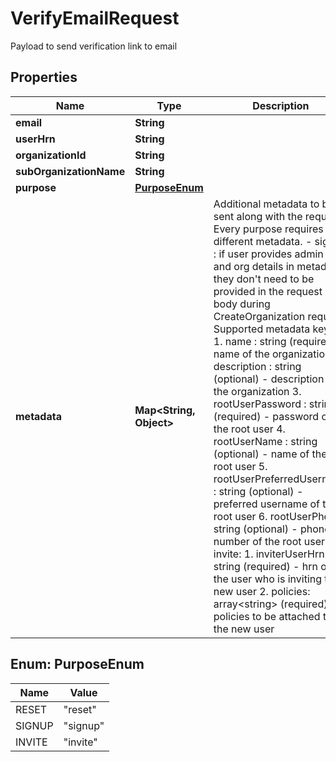 

# VerifyEmailRequest

Payload to send verification link to email

## Properties

| Name | Type | Description | Notes |
|------------ | ------------- | ------------- | -------------|
|**email** | **String** |  |  [optional] |
|**userHrn** | **String** |  |  [optional] |
|**organizationId** | **String** |  |  [optional] |
|**subOrganizationName** | **String** |  |  [optional] |
|**purpose** | [**PurposeEnum**](#PurposeEnum) |  |  |
|**metadata** | **Map&lt;String, Object&gt;** | Additional metadata to be sent along with the request. Every purpose requires different metadata. - signup :     if user provides admin user and org details in metadata, they don&#39;t need to be provided in the request body during CreateOrganization request.     Supported metadata keys:     1. name : string (required): name of the organization     2. description : string (optional) - description of the organization     3. rootUserPassword : string (required) - password of the root user     4. rootUserName : string (optional) - name of the root user     5. rootUserPreferredUsername : string (optional) - preferred username of the root user     6. rootUserPhone : string (optional) - phone number of the root user - invite:     1. inviterUserHrn : string (required) - hrn of the user who is inviting the new user     2. policies: array&lt;string&gt; (required) - policies to be attached to the new user  |  [optional] |



## Enum: PurposeEnum

| Name | Value |
|---- | -----|
| RESET | &quot;reset&quot; |
| SIGNUP | &quot;signup&quot; |
| INVITE | &quot;invite&quot; |



